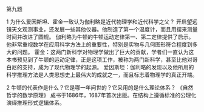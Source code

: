 第九题

1   为什么爱因斯坦、霍金一致认为伽利略是近代物理学和近代科学之父？
开启望远镜天文观测事业，还发展一些其他仪器。他制造了第一个温度计，而且用摆来测量时间并改进了圆规。
伽利略为牛顿的牛顿运动定律第一、第二定律提供了启示。他非常重视数学在应用科学方法上的重要性，特别是实物与几何图形符合程度到多大的问题。
霍金：这两门新科学对物理学做出了巨大的贡献，学者们一直认为这本书预见到了牛顿的运动定律，正是这项工作，被称为两门新科学，甚至比他对哥白尼的支持，成为了现代物理学的起源。
爱因斯坦：伽利略的发现以及他所用的科学推理方法是人类思想史上最伟大的成就之一，而且标志着物理学的真正开端。

2   牛顿的代表作是什么？它是哪一年问世的？它采用的是什么理论体系？
《自然哲学的数学原理》 成书于1686年，1687年首次出版。在结构上遵循标准的公理化演绎推理形式逻辑体系。